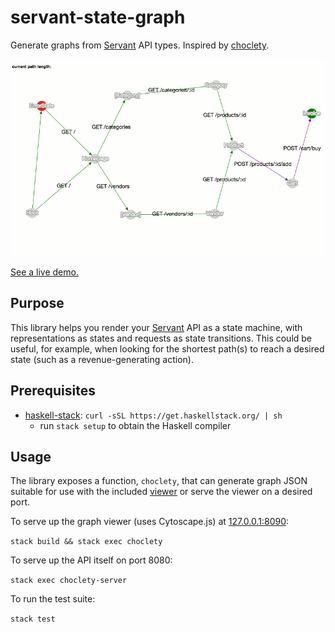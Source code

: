 # servant-state-graph

Generate graphs from [Servant](http://haskell-servant.readthedocs.io) API types.
Inspired by [choclety](https://github.com/mooreniemi/choclety).

[![example graph](docs/img/example_graph.gif)](https://corajr.github.io/servant-state-graph/index.html)

[See a live demo.](https://corajr.github.io/servant-state-graph/index.html)

## Purpose

This library helps you render
your [Servant](http://haskell-servant.readthedocs.io) API as a state machine,
with representations as states and requests as state transitions. This could be
useful, for example, when looking for the shortest path(s) to reach a desired
state (such as a revenue-generating action).

## Prerequisites
- [haskell-stack](https://www.haskellstack.org/): `curl -sSL https://get.haskellstack.org/ | sh`
    - run `stack setup` to obtain the Haskell compiler

## Usage

The library exposes a function, `choclety`, that can generate graph JSON
suitable for use with the included [viewer][viewer] or serve the viewer on a
desired port.

To serve up the graph viewer (uses Cytoscape.js)
at [127.0.0.1:8090](http://127.0.0.1:8090):

`stack build && stack exec choclety`

To serve up the API itself on port 8080:

`stack exec choclety-server`

To run the test suite:

`stack test`

[viewer]: https://corajr.github.io/servant-state-graph/index.html
